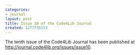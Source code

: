 ```yaml
---
categories:
- journal
layout: post
title: Issue 10 of the Code4Lib Journal
created: 1277736153
---
```

The tenth issue of the Code4Lib Journal has been published at <a href="http://journal.code4lib.org/issues/issue9">http://journal.code4lib.org/issues/issue10</a>.

